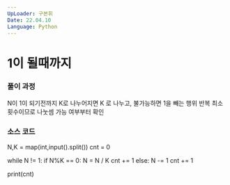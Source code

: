 ```yaml
---
UpLoader: 구본휘
Date: 22.04.10
Language: Python
---
```


# 1이 될때까지

 
  

### 풀이 과정  
N이 1이 되기전까지 K로 나누어지면 K 로 나누고, 불가능하면 1을 빼는 행위 반복
최소 횟수이므로 나눗셈 가능 여부부터 확인

### 소스 코드

N,K = map(int,input().split())
cnt = 0

while N != 1:
    if N%K == 0:
        N = N / K
        cnt += 1
    else:
        N -= 1
        cnt += 1

print(cnt)
